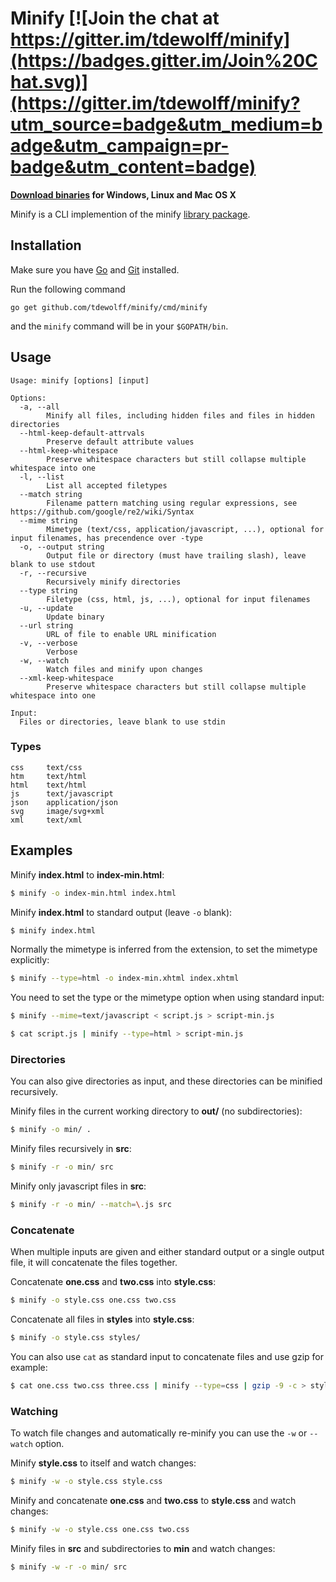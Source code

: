 # Minify [![Join the chat at https://gitter.im/tdewolff/minify](https://badges.gitter.im/Join%20Chat.svg)](https://gitter.im/tdewolff/minify?utm_source=badge&utm_medium=badge&utm_campaign=pr-badge&utm_content=badge)

**[Download binaries](https://dl.equinox.io/tdewolff/minify/stable) for Windows, Linux and Mac OS X**

Minify is a CLI implemention of the minify [library package](https://github.com/tdewolff/minify/blob/master/README.md).

## Installation
Make sure you have [Go](http://golang.org/) and [Git](http://git-scm.com/) installed.

Run the following command

	go get github.com/tdewolff/minify/cmd/minify

and the `minify` command will be in your `$GOPATH/bin`.

## Usage

	Usage: minify [options] [input]

	Options:
	  -a, --all
	        Minify all files, including hidden files and files in hidden directories
	  --html-keep-default-attrvals
	        Preserve default attribute values
	  --html-keep-whitespace
	        Preserve whitespace characters but still collapse multiple whitespace into one
	  -l, --list
	        List all accepted filetypes
	  --match string
	        Filename pattern matching using regular expressions, see https://github.com/google/re2/wiki/Syntax
	  --mime string
	        Mimetype (text/css, application/javascript, ...), optional for input filenames, has precendence over -type
	  -o, --output string
	        Output file or directory (must have trailing slash), leave blank to use stdout
	  -r, --recursive
	        Recursively minify directories
	  --type string
	        Filetype (css, html, js, ...), optional for input filenames
	  -u, --update
	        Update binary
	  --url string
	        URL of file to enable URL minification
	  -v, --verbose
	        Verbose
	  -w, --watch
	        Watch files and minify upon changes
	  --xml-keep-whitespace
	        Preserve whitespace characters but still collapse multiple whitespace into one

	Input:
	  Files or directories, leave blank to use stdin

### Types

	css     text/css
	htm     text/html
	html    text/html
	js      text/javascript
	json    application/json
	svg     image/svg+xml
	xml     text/xml

## Examples
Minify **index.html** to **index-min.html**:
```sh
$ minify -o index-min.html index.html
```

Minify **index.html** to standard output (leave `-o` blank):
```sh
$ minify index.html
```

Normally the mimetype is inferred from the extension, to set the mimetype explicitly:
```sh
$ minify --type=html -o index-min.xhtml index.xhtml
```

You need to set the type or the mimetype option when using standard input:
```sh
$ minify --mime=text/javascript < script.js > script-min.js

$ cat script.js | minify --type=html > script-min.js
```

### Directories
You can also give directories as input, and these directories can be minified recursively.

Minify files in the current working directory to **out/** (no subdirectories):
```sh
$ minify -o min/ .
```

Minify files recursively in **src**:
```sh
$ minify -r -o min/ src
```

Minify only javascript files in **src**:
```sh
$ minify -r -o min/ --match=\.js src
```

### Concatenate
When multiple inputs are given and either standard output or a single output file, it will concatenate the files together.

Concatenate **one.css** and **two.css** into **style.css**:
```sh
$ minify -o style.css one.css two.css
```

Concatenate all files in **styles** into **style.css**:
```sh
$ minify -o style.css styles/
```

You can also use `cat` as standard input to concatenate files and use gzip for example:
```sh
$ cat one.css two.css three.css | minify --type=css | gzip -9 -c > style.css.gz
```

### Watching
To watch file changes and automatically re-minify you can use the `-w` or `--watch` option.

Minify **style.css** to itself and watch changes:
```sh
$ minify -w -o style.css style.css
```

Minify and concatenate **one.css** and **two.css** to **style.css** and watch changes:
```sh
$ minify -w -o style.css one.css two.css
```

Minify files in **src** and subdirectories to **min** and watch changes:
```sh
$ minify -w -r -o min/ src
```
